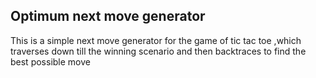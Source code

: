 ## Optimum next move generator 

This is a simple next move generator for the game of tic tac toe ,which traverses down till the winning scenario and then backtraces to find the best possible move
